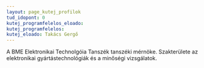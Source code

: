 ```yaml
---
layout: page_kutej_profilok
tud_idopont: 0
kutej_programfelelos_eloado: 
kutej_programfelelos: 
kutej_eloado: Takács Gergő
---
```


A BME Elektronikai Technolgóia Tanszék tanszéki mérnöke. Szakterülete az elektronikai gyártástechnológiák és a minőségi vizsgálatok.



